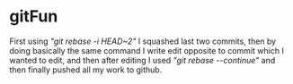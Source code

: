 # gitFun
First using _"git rebase -i HEAD~2"_ I squashed last two commits, then by doing basically the same command I write edit opposite to commit which I wanted to edit, and then after editing I used _"git rebase --continue"_ and then finally pushed all my work to github.
